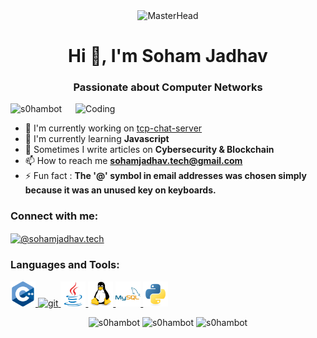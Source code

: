 <div align="center">
  <img src="https://i958.photobucket.com/albums/ae69/skwiglymagazine/Banner_JodieHaslam_zpsaqvmhrfw.gif" alt="MasterHead" width="1000">
</div>

<h1 align="center">Hi 👋, I'm Soham Jadhav</h1>
<h3 align="center">Passionate about Computer Networks</h3>

<img align="right" alt="Coding" width="400" src="https://media0.giphy.com/media/v1.Y2lkPTc5MGI3NjExc2ZsZnpoOTloNjFvenNydGlzb2dxdDg1cTlvNmxjbnY0NXY4cmFpNyZlcD12MV9pbnRlcm5hbF9naWZfYnlfaWQmY3Q9Zw/5GJskjLsUpmPN249Ez/giphy.webp">

<p align="left"> 
  <img src="https://komarev.com/ghpvc/?username=s0hambot&label=Profile%20views&color=0e75b6&style=flat" alt="s0hambot" /> 
</p>

- 🔭 I'm currently working on [tcp-chat-server](https://github.com/S0hamBOT/tcp-chat-server)
- 🌱 I'm currently learning **Javascript**
- 📝 Sometimes I write articles on **Cybersecurity & Blockchain**
- 📫 How to reach me **sohamjadhav.tech@gmail.com**
- ⚡ Fun fact : **The '@' symbol in email addresses was chosen simply because it was an unused key on keyboards.**

<h3 align="left">Connect with me:</h3>
<p align="left">
  <a href="https://medium.com/@sohamjadhav.tech" target="blank">
    <img align="center" src="https://raw.githubusercontent.com/rahuldkjain/github-profile-readme-generator/master/src/images/icons/Social/medium.svg" alt="@sohamjadhav.tech" height="30" width="40" />
  </a>
</p>

<h3 align="left">Languages and Tools:</h3>
<p align="left">
  <a href="https://www.w3schools.com/cpp/" target="_blank" rel="noreferrer">
    <img src="https://raw.githubusercontent.com/devicons/devicon/master/icons/cplusplus/cplusplus-original.svg" alt="cplusplus" width="40" height="40"/>
  </a>
  <a href="https://git-scm.com/" target="_blank" rel="noreferrer">
    <img src="https://www.vectorlogo.zone/logos/git-scm/git-scm-icon.svg" alt="git" width="40" height="40"/>
  </a>
  <a href="https://www.java.com" target="_blank" rel="noreferrer">
    <img src="https://raw.githubusercontent.com/devicons/devicon/master/icons/java/java-original.svg" alt="java" width="40" height="40"/>
  </a>
  <a href="https://www.linux.org/" target="_blank" rel="noreferrer">
    <img src="https://raw.githubusercontent.com/devicons/devicon/master/icons/linux/linux-original.svg" alt="linux" width="40" height="40"/>
  </a>
  <a href="https://www.mysql.com/" target="_blank" rel="noreferrer">
    <img src="https://raw.githubusercontent.com/devicons/devicon/master/icons/mysql/mysql-original-wordmark.svg" alt="mysql" width="40" height="40"/>
  </a>
  <a href="https://www.python.org" target="_blank" rel="noreferrer">
    <img src="https://raw.githubusercontent.com/devicons/devicon/master/icons/python/python-original.svg" alt="python" width="40" height="40"/>
  </a>
</p>

<div align="center">
  <img src="https://github-readme-stats.vercel.app/api/top-langs?username=s0hambot&show_icons=true&locale=en&layout=compact" alt="s0hambot" />
  <img src="https://github-readme-stats.vercel.app/api?username=s0hambot&show_icons=true&locale=en" alt="s0hambot" />
  <img src="https://github-readme-streak-stats.herokuapp.com/?user=s0hambot&" alt="s0hambot" />
</div>

